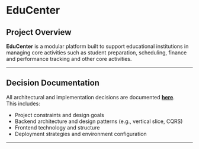 # EduCenter

## Project Overview

**EduCenter** is a modular platform built to support educational institutions 
in managing core activities such as student preparation, scheduling, finance and performance tracking and other core activities.

---

## Decision Documentation

All architectural and implementation decisions are documented [**here**](/Docs/Decisions/overview.md).  
This includes:

- Project constraints and design goals
- Backend architecture and design patterns (e.g., vertical slice, CQRS)
- Frontend technology and structure
- Deployment strategies and environment configuration

---


